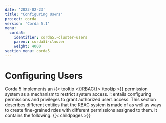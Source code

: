 ```yaml
---
date: '2023-02-23'
title: "Configuring Users"
project: corda
version: 'Corda 5.1'
menu:
  corda5:
    identifier: corda51-cluster-users
    parent: corda51-cluster
    weight: 4000
section_menu: corda5
---
```

# Configuring Users
Corda 5 implements an {{< tooltip >}}RBAC{{< /tooltip >}} permission system as a mechanism to restrict system access.
It entails configuring permissions and privileges to grant authorized users access. This section describes different entities that the RBAC system is made of as well as ways to create fine-grained roles with different permissions assigned to them. It contains the following:
{{< childpages >}}
